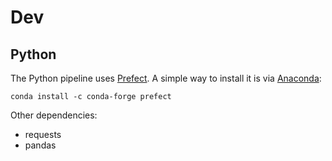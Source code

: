 # Dev

## Python

The Python pipeline uses [Prefect](https://www.prefect.io/). A simple way to install it is via [Anaconda]():

`conda install -c conda-forge prefect`

Other dependencies:

- requests
- pandas